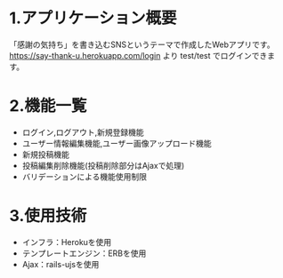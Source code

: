 # 1.アプリケーション概要
 「感謝の気持ち」を書き込むSNSというテーマで作成したWebアプリです。
 https://say-thank-u.herokuapp.com/login より test/test でログインできます。

# 2.機能一覧
* ログイン,ログアウト,新規登録機能
* ユーザー情報編集機能,ユーザー画像アップロード機能
* 新規投稿機能
* 投稿編集削除機能(投稿削除部分はAjaxで処理)
* バリデーションによる機能使用制限

# 3.使用技術
* インフラ：Herokuを使用
* テンプレートエンジン：ERBを使用
* Ajax：rails-ujsを使用
